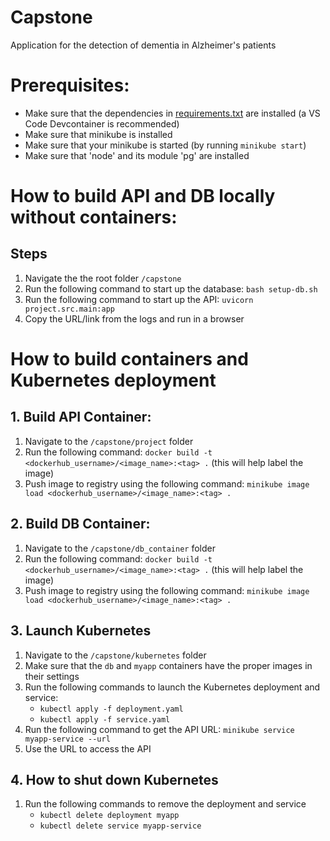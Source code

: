# Capstone
Application for the detection of dementia in Alzheimer's patients

# Prerequisites:
- Make sure that the dependencies in [requirements.txt](./requirements.txt) are installed (a VS Code Devcontainer is recommended)
- Make sure that minikube is installed
- Make sure that your minikube is started (by running `minikube start`)
- Make sure that 'node' and its module 'pg' are installed

# How to build API and DB locally without containers:

## Steps
1. Navigate the the root folder `/capstone`
2. Run the following command to start up the database: `bash setup-db.sh`
3. Run the following command to start up the API: `uvicorn project.src.main:app`
4. Copy the URL/link from the logs and run in a browser

# How to build containers and Kubernetes deployment

## 1. Build API Container:
1. Navigate to the `/capstone/project` folder
2. Run the following command: `docker build -t <dockerhub_username>/<image_name>:<tag> .` (this will help label the image)
3. Push image to registry using the following command: `minikube image load <dockerhub_username>/<image_name>:<tag> .`

## 2. Build DB Container:
1. Navigate to the `/capstone/db_container` folder
2. Run the following command: `docker build -t <dockerhub_username>/<image_name>:<tag> .` (this will help label the image)
3. Push image to registry using the following command: `minikube image load <dockerhub_username>/<image_name>:<tag> .`

## 3. Launch Kubernetes
1. Navigate to the `/capstone/kubernetes` folder
2. Make sure that the `db` and `myapp` containers have the proper images in their settings
3. Run the following commands to launch the Kubernetes deployment and service:
    - `kubectl apply -f deployment.yaml`
    - `kubectl apply -f service.yaml`
4. Run the following command to get the API URL: `minikube service myapp-service --url`
5. Use the URL to access the API

## 4. How to shut down Kubernetes
1. Run the following commands to remove the deployment and service
    - `kubectl delete deployment myapp`
    - `kubectl delete service myapp-service`